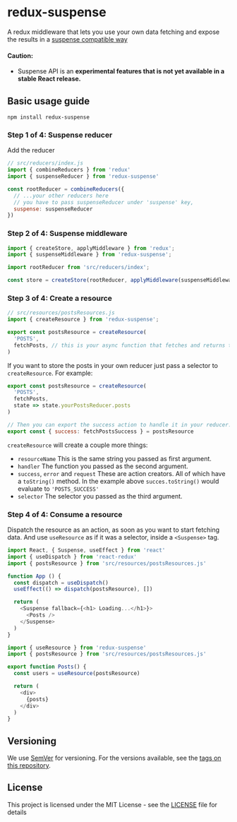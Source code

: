 # redux-suspense

A redux middleware that lets you use your own data fetching and expose the results in a [suspense compatible way](https://reactjs.org/docs/concurrent-mode-suspense.html)

#### Caution:
* Suspense API is an **experimental features that is not yet available in a stable React release.** 

## Basic usage guide

`npm install redux-suspense`

### Step 1 of 4: Suspense reducer

Add the reducer
```js
// src/reducers/index.js
import { combineReducers } from 'redux'
import { suspenseReducer } from 'redux-suspense'

const rootReducer = combineReducers({
  // ...your other reducers here
  // you have to pass suspenseReducer under 'suspense' key,
  suspense: suspenseReducer
})

```

### Step 2 of 4: Suspense middleware

```js
import { createStore, applyMiddleware } from 'redux';
import { suspenseMiddleware } from 'redux-suspense';

import rootReducer from 'src/reducers/index';

const store = createStore(rootReducer, applyMiddleware(suspenseMiddleware));
```

### Step 3 of 4: Create a resource

```js
// src/resources/postsResources.js
import { createResource } from 'redux-suspense';

export const postsResource = createResource(
  'POSTS',
  fetchPosts, // this is your async function that fetches and returns the posts
)
```

If you want to store the posts in your own reducer just pass a selector to `createResource`. For example:

```js
export const postsResource = createResource(
  'POSTS',
  fetchPosts,
  state => state.yourPostsReducer.posts
)

// Then you can export the success action to handle it in your reducer.
export const { success: fetchPostsSuccess } = postsResource
```

`createResource` will create a couple more things:
* `resourceName` This is the same string you passed as first argument.
* `handler` The function you passed as the second argument.
* `success`, `error` and `request`  These are action creators. All of which have a `toString()` method. In the example above `succes.toString()` would evaluate to `'POSTS_SUCCESS'`
* `selector` The selector you passed as the third argument.

### Step 4 of 4: Consume a resource

Dispatch the resource as an action, as soon as you want to start fetching data. And use `useResource` as if it was a selector, inside a `<Suspense>` tag.

```js
import React, { Suspense, useEffect } from 'react'
import { useDispatch } from 'react-redux'
import { postsResource } from 'src/resources/postsResources.js'

function App () {
  const dispatch = useDispatch()
  useEffect(() => dispatch(postsResource), [])

  return (
    <Suspense fallback={<h1> Loading...</h1>}>
      <Posts />
    </Suspense>
  )
}
```

```js
import { useResource } from 'redux-suspense'
import { postsResource } from 'src/resources/postsResources.js'

export function Posts() {
  const users = useResource(postsResource)

  return (
    <div>
      {posts}
    </div>
  )
}
```

## Versioning

We use [SemVer](http://semver.org/) for versioning. For the versions available, see the [tags on this repository](https://github.com/peter7z/redux-pro-kit/tags). 

## License

This project is licensed under the MIT License - see the [LICENSE](LICENSE) file for details
